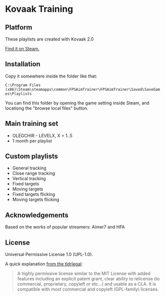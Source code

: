 # Kovaak Training

## Platform

These playlists are created with Kovaak 2.0

[Find it on Steam.](https://store.steampowered.com/app/824270/KovaaK_20/)

## Installation

Copy it somewhere inside the folder like that:

`C:\Program Files (x86)\Steam\steamapps\common\FPSAimTrainer\FPSAimTrainer\Saved\SaveGames\Playlists`

You can find this folder by opening the game setting inside Steam, and locationg the "browse local files" button.

## Main training set

* OLEGCHIR - LEVELX, X = 1..5
* 1 month per playlist

## Custom playlists

* General tracking
* Close range tracking
* Vertical tracking
* Fixed targets
* Moving targets
* Fixed targets flicking
* Moving targets flicking

## Acknowledgements

Based on the works of popular streamers: Aimer7 and HFA

## License

Universal Permissive License 1.0 (UPL-1.0).

A quick explanation [from the tldrlegal](https://tldrlegal.com/license/universal-permissive-license-1.0-(upl-1.0)):

> A highly permissive license similar to the MIT License with added features including an explicit patent grant, clear ability to relicense (to commercial, proprietary, copyleft or etc...) and usable as a CLA.  It is compatible with most commercial and copyleft (GPL-family) licenses.
